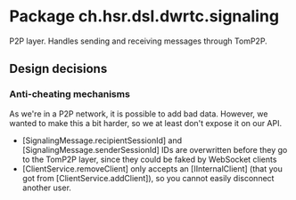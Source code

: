 # Package ch.hsr.dsl.dwrtc.signaling

P2P layer. Handles sending and receiving messages through TomP2P.

## Design decisions

### Anti-cheating mechanisms

As we're in a P2P network, it is possible to add bad data. However, we wanted to make this a bit harder, so we at least don't expose it on our API.

* [SignalingMessage.recipientSessionId] and [SignalingMessage.senderSessionId] IDs are overwritten before they go to the TomP2P layer, since they could be faked by WebSocket clients
* [ClientService.removeClient] only accepts an [IInternalClient] (that you got from [ClientService.addClient]), so you cannot easily disconnect another user.
